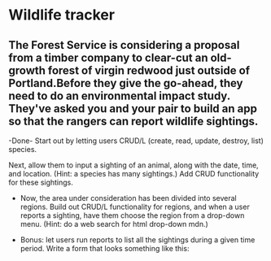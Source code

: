 # Wildlife tracker

## The Forest Service is considering a proposal from a timber company to clear-cut an old-growth forest of virgin redwood just outside of Portland.Before they give the go-ahead, they need to do an environmental impact study. They've asked you and your pair to build an app so that the rangers can report wildlife sightings.

-Done- Start out by letting users CRUD/L (create, read, update, destroy, list) species.

Next, allow them to input a sighting of an animal, along with the date, time, and location. (Hint: a species has many sightings.) Add CRUD functionality for these sightings.

- Now, the area under consideration has been divided into several regions. Build out CRUD/L functionality for regions, and when a user reports a sighting, have them choose the region from a drop-down menu. (Hint: do a web search for html drop-down mdn.)

- Bonus: let users run reports to list all the sightings during a given time period. Write a form that looks something like this:
